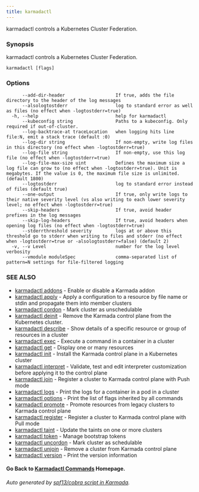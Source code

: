 ```yaml
---
title: karmadactl
---
```


karmadactl controls a Kubernetes Cluster Federation.

### Synopsis

karmadactl controls a Kubernetes Cluster Federation.

```
karmadactl [flags]
```

### Options

```
      --add-dir-header                   If true, adds the file directory to the header of the log messages
      --alsologtostderr                  log to standard error as well as files (no effect when -logtostderr=true)
  -h, --help                             help for karmadactl
      --kubeconfig string                Paths to a kubeconfig. Only required if out-of-cluster.
      --log-backtrace-at traceLocation   when logging hits line file:N, emit a stack trace (default :0)
      --log-dir string                   If non-empty, write log files in this directory (no effect when -logtostderr=true)
      --log-file string                  If non-empty, use this log file (no effect when -logtostderr=true)
      --log-file-max-size uint           Defines the maximum size a log file can grow to (no effect when -logtostderr=true). Unit is megabytes. If the value is 0, the maximum file size is unlimited. (default 1800)
      --logtostderr                      log to standard error instead of files (default true)
      --one-output                       If true, only write logs to their native severity level (vs also writing to each lower severity level; no effect when -logtostderr=true)
      --skip-headers                     If true, avoid header prefixes in the log messages
      --skip-log-headers                 If true, avoid headers when opening log files (no effect when -logtostderr=true)
      --stderrthreshold severity         logs at or above this threshold go to stderr when writing to files and stderr (no effect when -logtostderr=true or -alsologtostderr=false) (default 2)
  -v, --v Level                          number for the log level verbosity
      --vmodule moduleSpec               comma-separated list of pattern=N settings for file-filtered logging
```

### SEE ALSO

* [karmadactl addons](karmadactl_addons.md)	 - Enable or disable a Karmada addon
* [karmadactl apply](karmadactl_apply.md)	 - Apply a configuration to a resource by file name or stdin and propagate them into member clusters
* [karmadactl cordon](karmadactl_cordon.md)	 - Mark cluster as unschedulable
* [karmadactl deinit](karmadactl_deinit.md)	 - Remove the Karmada control plane from the Kubernetes cluster.
* [karmadactl describe](karmadactl_describe.md)	 - Show details of a specific resource or group of resources in a cluster
* [karmadactl exec](karmadactl_exec.md)	 - Execute a command in a container in a cluster
* [karmadactl get](karmadactl_get.md)	 - Display one or many resources
* [karmadactl init](karmadactl_init.md)	 - Install the Karmada control plane in a Kubernetes cluster
* [karmadactl interpret](karmadactl_interpret.md)	 - Validate, test and edit interpreter customization before applying it to the control plane
* [karmadactl join](karmadactl_join.md)	 - Register a cluster to Karmada control plane with Push mode
* [karmadactl logs](karmadactl_logs.md)	 - Print the logs for a container in a pod in a cluster
* [karmadactl options](karmadactl_options.md)	 - Print the list of flags inherited by all commands
* [karmadactl promote](karmadactl_promote.md)	 - Promote resources from legacy clusters to Karmada control plane
* [karmadactl register](karmadactl_register.md)	 - Register a cluster to Karmada control plane with Pull mode
* [karmadactl taint](karmadactl_taint.md)	 - Update the taints on one or more clusters
* [karmadactl token](karmadactl_token.md)	 - Manage bootstrap tokens
* [karmadactl uncordon](karmadactl_uncordon.md)	 - Mark cluster as schedulable
* [karmadactl unjoin](karmadactl_unjoin.md)	 - Remove a cluster from Karmada control plane
* [karmadactl version](karmadactl_version.md)	 - Print the version information

#### Go Back to [Karmadactl Commands](karmadactl_index.md) Homepage.


###### Auto generated by [spf13/cobra script in Karmada](https://github.com/karmada-io/karmada/tree/master/hack/tools/genkarmadactldocs).